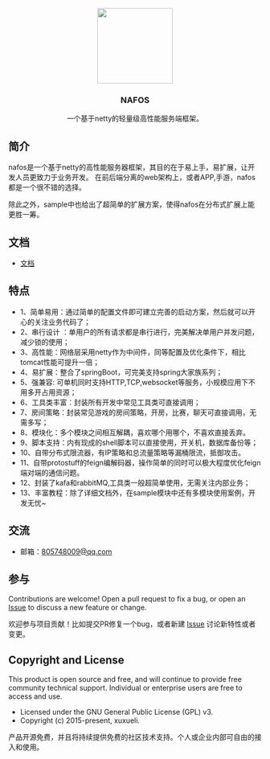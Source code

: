 <p align="center">
    <img src="http://thyrsi.com/t6/394/1540300684x-1404795810.png" width="150">
    <h3 align="center">NAFOS</h3>
    <p align="center">
        一个基于netty的轻量级高性能服务端框架。
        <br>
</p>


## 简介
nafos是一个基于netty的高性能服务器框架，其目的在于易上手，易扩展，让开发人员更致力于业务开发。
在前后端分离的web架构上，或者APP,手游，nafos都是一个很不错的选择。

除此之外，sample中也给出了超简单的扩展方案，使得nafos在分布式扩展上能更胜一筹。


## 文档
- [文档](https://www.showdoc.cc/nafos?page_id=1033780133131417)



## 特点
- 1、简单易用：通过简单的配置文件即可建立完善的启动方案，然后就可以开心的关注业务代码了；
- 2、串行设计 ：单用户的所有请求都是串行进行，完美解决单用户并发问题，减少锁的使用；
- 3、高性能：网络层采用netty作为中间件，同等配置及优化条件下，相比tomcat性能可提升一倍；
- 4、易扩展：整合了springBoot，可完美支持spring大家族系列；
- 5、强兼容: 可单机同时支持HTTP,TCP,websocket等服务，小规模应用下不用多开占用资源；
- 6、工具类丰富：封装所有开发中常见工具类可直接调用；
- 7、房间策略：封装常见游戏的房间策略，开房，比赛，聊天可直接调用，无需多写；
- 8、模块化：多个模块之间相互解耦，喜欢哪个用哪个，不喜欢直接丢弃。
- 9、脚本支持：内有现成的shell脚本可以直接使用，开关机，数据库备份等；
- 10、自带分布式限流器，有IP策略和总流量策略等漏桶限流，抵御攻击。
- 11、自带protostuff的feign编解码器，操作简单的同时可以极大程度优化feign端对端的通信问题。
- 12、封装了kafa和rabbitMQ,工具类一般超简单使用，无需关注内部业务；
- 13、丰富教程：除了详细文档外，在sample模块中还有多模块使用案例，开发无忧~


## 交流

- 邮箱：805748009@qq.com


## 参与
Contributions are welcome! Open a pull request to fix a bug, or open an [Issue](https://gitee.com/huangxinyu/BC-NETTYGO/issues) to discuss a new feature or change.

欢迎参与项目贡献！比如提交PR修复一个bug，或者新建 [Issue](https://gitee.com/huangxinyu/BC-NETTYGO/issues) 讨论新特性或者变更。


## Copyright and License
This product is open source and free, and will continue to provide free community technical support. Individual or enterprise users are free to access and use.

- Licensed under the GNU General Public License (GPL) v3.
- Copyright (c) 2015-present, xuxueli.

产品开源免费，并且将持续提供免费的社区技术支持。个人或企业内部可自由的接入和使用。


